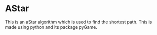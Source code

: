 # AStar
This is an aStar algorithm which is used to find the shortest path. This is made using python and its package pyGame.

